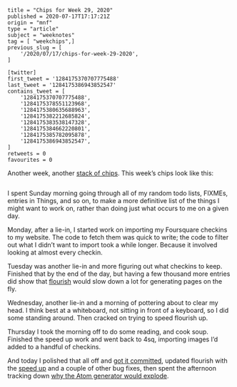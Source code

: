 ```
title = "Chips for Week 29, 2020"
published = 2020-07-17T17:17:21Z
origin = "mnf"
type = "article"
subject = "weeknotes"
tag = [ "weekchips",]
previous_slug = [
    '/2020/07/17/chips-for-week-29-2020',
]

[twitter]
first_tweet = '1284175370707775488'
last_tweet = '1284175386943852547'
contains_tweet = [
    '1284175370707775488',
    '1284175378551123968',
    '1284175380635688963',
    '1284175382212685824',
    '1284175383538147328',
    '1284175384662220801',
    '1284175385782095878',
    '1284175386943852547',
]
retweets = 0
favourites = 0
```

Another week, another [stack of chips](/2020/06/19/my-week-in-poker-chips).
This week’s chips look like this:

<p class='image'><img src='https://mnf.m17s.net/2020/07/17/EdJOspJWAAoiH6r.jpg' alt=''></p>

I spent Sunday morning going through all of my random todo lists, FIXMEs, entries in Things, and so on, to make a more definitive list of the things I might want to work on, rather than doing just what occurs to me on a given day.

Monday, after a lie-in, I started work on importing my Foursquare checkins to
my website. The code to fetch them was quick to write; the code to filter out
what I didn’t want to import took a while longer. Because it involved looking
at almost every checkin.

Tuesday was another lie-in and more figuring out what checkins to keep.
Finished that by the end of the day, but having a few thousand more entries
did show that [flourish](https://github.com/norm/flourish) would slow down a
lot for generating pages on the fly.

Wednesday, another lie-in and a morning of pottering about to clear my head. I
think best at a whiteboard, not sitting in front of a keyboard, so I did some
standing around. Then cracked on trying to speed flourish up.

Thursday I took the morning off to do some reading, and cook soup. Finished
the speed up work and went back to 4sq, importing images I’d added to a
handful of checkins.

And today I polished that all off and 
[got it committed](https://github.com/norm/marknormanfrancis.com/pull/2),
updated flourish with the 
[speed up](https://github.com/norm/flourish/commit/6a29c68e0afdd24dc4a0c891dd2ff9accece30d5)
and a couple of other bug fixes, then spent the afternoon tracking down 
[why the Atom generator would explode](https://github.com/norm/flourish/commit/e569f027f94003eadaa294cecb1831eb4100dda1).
